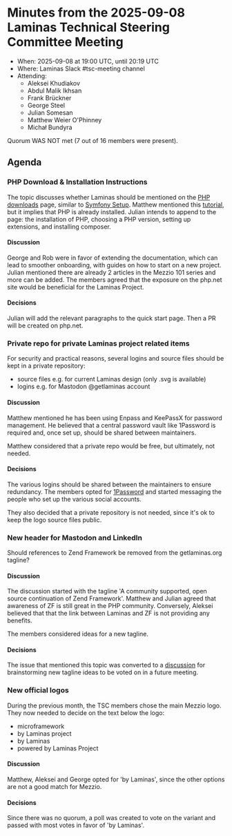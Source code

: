 # Minutes from the 2025-09-08 Laminas Technical Steering Committee Meeting

- When: 2025-09-08 at 19:00 UTC, until 20:19 UTC
- Where: Laminas Slack #tsc-meeting channel
- Attending:
    - Aleksei Khudiakov
    - Abdul Malik Ikhsan
    - Frank Brückner
    - George Steel
    - Julian Somesan
    - Matthew Weier O'Phinney
    - Michał Bundyra

Quorum WAS NOT met (7 out of 16 members were present).

## Agenda

### PHP Download & Installation Instructions

The topic discusses whether Laminas should be mentioned on the [PHP downloads](https://www.php.net/downloads.php) page, similar to [Symfony Setup](https://symfony.com/doc/current/setup.html).
Matthew mentioned this [tutorial](https://docs.mezzio.dev/mezzio/v3/getting-started/quick-start/), but it implies that PHP is already installed.
Julian intends to append to the page: the installation of PHP, choosing a PHP version, setting up extensions, and installing composer.

#### Discussion

George and Rob were in favor of extending the documentation, which can lead to smoother onboarding, with guides on how to start on a new project.
Julian mentioned there are already 2 articles in the Mezzio 101 series and more can be added.
The members agreed that the exposure on the php.net site would be beneficial for the Laminas Project.

#### Decisions

Julian will add the relevant paragraphs to the quick start page.
Then a PR will be created on php.net.

### Private repo for private Laminas project related items

For security and practical reasons, several logins and source files should be kept in a private repository:

- source files e.g. for current Laminas design (only .svg is available)
- logins e.g. for Mastodon @getlaminas account

#### Discussion

Matthew mentioned he has been using Enpass and KeePassX for password management.
He believed that a central password vault like 1Password is required and, once set up, should be shared between maintainers.

Matthew considered that a private repo would be free, but ultimately, not needed.

#### Decisions

The various logins should be shared between the maintainers to ensure redundancy.
The members opted for [1Password](https://1password.com/) and started messaging the people who set up the various social accounts.

They also decided that a private repository is not needed, since it's ok to keep the logo source files public.

### New header for Mastodon and LinkedIn

Should references to Zend Framework be removed from the getlaminas.org tagline?

#### Discussion

The discussion started with the tagline 'A community supported, open source continuation of Zend Framework'.
Matthew and Julian agreed that awareness of ZF is still great in the PHP community.
Conversely, Aleksei believed that that the link between Laminas and ZF is not providing any benefits.

The members considered ideas for a new tagline.

#### Decisions

The issue that mentioned this topic was converted to a [discussion](https://github.com/laminas/getlaminas.org/discussions/325) for brainstorming new tagline ideas to be voted on in a future meeting.

### New official logos

During the previous month, the TSC members chose the main Mezzio logo.
They now needed to decide on the text below the logo:

- microframework
- by Laminas project
- by Laminas
- powered by Laminas Project

#### Discussion

Matthew, Aleksei and George opted for 'by Laminas', since the other options are not a good match for Mezzio.

#### Decisions

Since there was no quorum, a poll was created to vote on the variant and passed with most votes in favor of 'by Laminas'.

